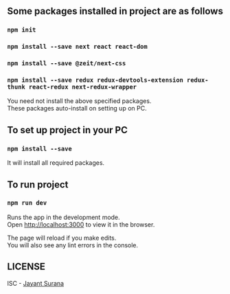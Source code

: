 ## Some packages installed in project are as follows
### `npm init`
### `npm install --save next react react-dom`
### `npm install --save @zeit/next-css`
### `npm install --save redux redux-devtools-extension redux-thunk react-redux next-redux-wrapper`

You need not install the above specified packages.<br>
These packages auto-install on setting up on PC.

## To set up project in your PC
### `npm install --save`

It will install all required packages.

## To run project
### `npm run dev`

Runs the app in the development mode.<br>
Open [http://localhost:3000](http://localhost:3000) to view it in the browser.

The page will reload if you make edits.<br>
You will also see any lint errors in the console.

## LICENSE
ISC - [Jayant Surana](http://github.com/jayantsurana)

